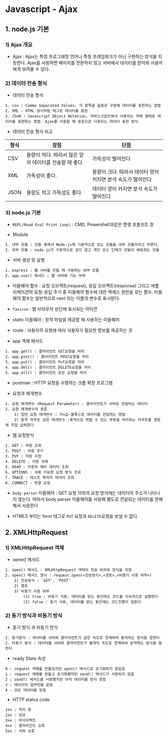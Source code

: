 # Javascript - Ajax

## 1. node.js 기본

### 1) Ajax 개요

* Ajax : Ajax는 특정 프로그래밍 언어나 특정 프레임워크가 아닌 구현하는 방식을 지칭한다. Ajax를 사용하면 페이지를 전환하지 않고 서버에서 데이터를 받아와 사용자에게 보여줄 수 있다.

### 2) 데이터 전송 형식

* 데이터 전송 형식

```
1. csv : Comma Separated Values, 각 항목을 쉼표로 구분해 데이터를 표현하는 방법 
2. XML : HTML 형식처럼 태그로 데이터를 표현
3. JSoN : Javascript Object Notation, 자바스크립트에서 사용하는 객체 형태로 데이터를 표현하는 방법. Ajax를 사용할 때 표준으로 사용되는 데이터 표현 방식
```

* 데이터 전송 형식 비교

| 형식 | 장점                                                  | 단점                                                        |
| ---- | ----------------------------------------------------- | ----------------------------------------------------------- |
| CSV  | 용량이 적다. 따라서 많은 양의 데이터를 전송할 때 좋다 | 가독성이 떨어진다                                           |
| XML  | 가독성이 좋다.                                        | 용량이 크다. 따라서 데이터 양이 커지면 분석 속도가 떨어진다 |
| JSON | 용량도 적고 가독성도 좋다                             | 데이터 양이 커지면 분석 속도가 떨어진다                     |

### 3) node.js 기본

* `REPL(Read Eval Print Loop)` : CMD, Powershell과같은 명령 프롬프트 창

* Module

```
1. 내부 모듈 : 모듈 중에서 Node.js에 기본적으로 있는 모듈을 내부 모듈이라고 부른다.
2. 외부 모듈 : node.js가 기본적으로 갖지 않고 개인 또는 단체가 만들어 배포하는 모듈
```

* 서버 생성 및 실행

```
1. express : 웹 서버를 만들 때 사용하는 외부 모듈
2. app.use() 메서드 : 웹 서버에 기능 부여
```

* 미들웨어 함수 : 요청 오브젝트(request), 응답 오브젝트(response) 그리고 애플리케이션의 요청-응답 주기 중 미들웨어 함수에 대한 액세스 권한을 갖는 함수. 미들웨어 함수는 일반적으로 next 라는 이름의 변수로 표시된다.
* `favicon` : 웹 브라우저 상단에 표시되는 아이콘
* static 미들웨어 : 정적 파일을 제공할 때 사용하는 미들웨어

* route : 사용자의 요청에 따라 사용자가 필요한 정보를 제공하는 것
* app 객체 메서드

```
1. app.get() : 클라이언트 GET요청을 처리
2. app.post() : 클라이언트 POST요청을 처리
3. app.put() : 클라이언트 PuT요청을 처리
4. app.del() : 클라이언트 DELETE요청을 처리
5. app.all() : 클라이언트 모든 요청을 처리
```

* postman : HTTP 요청을 수행하는 크롬 확장 프로그램

* 요청과 매개변수

```
1. 요청 매개변수 (Request Parameter) : 클라이언트가 서버로 전달하는 데이터
2. 요청 매개변수의 종류
	1) 일반 요청 매개변수 : 키=값 블록으로 데이터를 전달하는 방법
	2) 동적 라우트 요청 매개변수 :동적으로 변할 수 있는 부분을 처리하는 라우트를 경로에 직접 입력한다
```

* 웹 요청방식

```
1. GET : 자원 조회
2. POST : 자원 추가
3. PUT : 자원 수정
4. DELETE : 자원 삭제
5. HEAD : 자원의 메타 데이터 조회
6. OPTIONS : 사용 가능한 요청 방식 조회
7. TRACE : 테스트 목적의 데이터 조회
8. CONNECT : 연결 요청
```

* `body parser` 미들웨어 : GET 요청 이외의 요청 방식에는 데이터의 주소가 나타나지 않는다. 따라서 body parser 미들웨어를 사용해 별도로 전달되는 데이터를 분해해서 사용한다

* HTML5 부터는 form 태그로 `PUT` 요청과 `DELETE`요청을 보낼 수 없다.

## 2. XMLHttpRequest

### 1) XMLHttpRequest 객체

* opne() 메서드

```
1. open() 메서드 : XMLHttpRequest 객체의 전송 위치와 방식을 지정
2. open() 메서드 형식 : request.open(<전송방식>,<경로>,<비동기 사용 여부>)
	1) 전송방식 : 'GET', 'POST'
	2) 경로
	3) 비동기 사용 여부
		(1) true : 비동기 사용, 데이터를 받는 동안에도 코드를 지속적으로 실행한다
		(2) false : 동기 사용, 데이터를 받는 동안에는 코드진행이 멈춘다
```

### 2) 동기 방식과 비동기 방식

* 동기 방식 과 비동기 방식

```
1. 동기방식 : 데이터를 서버와 클라이언트가 같은 속도로 연계하여 동작하는 방식을 말한다
2. 비동기 방식 : 데이터를 서버와 클라이언트가 별개의 속도로 연계하여 동작하는 방식을 말한다
```

* ready State 속성

```
0 : request 객체를 만들었지만 open() 메서드로 초기화하지 않았음
1 : request 객체를 만들고 초기화했지만 send() 메서드가 사용되지 않음
2 : send() 메서드를 사용했지만 아직 데이터를 받지 못함
3 : 데이터의 일부만을 받음
4 : 모든 데이터를 받음
```

* HTTP status code

```
1xx : 처리 중
2xx : 성공
3xx : 리다이렉트
4xx : 클라이언트 오류
5xx : 서버 오류
```

